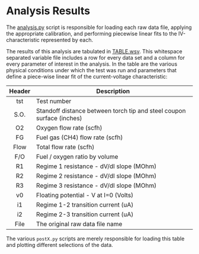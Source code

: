 # Analysis Results

The [analysis.py](../analysis.py) script is responsible for loading each raw data file, applying the appropriate calibration, and performing piecewise linear fits to the IV-characteristic represented by each.  

The results of this analysis are tabulated in [TABLE.wsv](../TABLE.wsv).  This whitespace separated variable file includes a row for every data set and a column for every parameter of interest in the analysis.  In the table are the various physical conditions under which the test was run and parameters that define a piece-wise linear fit of the current-voltage characteristic:


| Header | Description |
|:------:|-------------|
|tst     | Test number |
|S.O.    | Standoff distance between torch tip and steel coupon surface (inches) |
|O2      | Oxygen flow rate (scfh) |
|FG      | Fuel gas (CH4) flow rate (scfh) |
|Flow    | Total flow rate (scfh) |
|F/O     | Fuel / oxygen ratio by volume |
|R1      | Regime 1 resistance - dV/dI slope (MOhm) |
|R2      | Regime 2 resistance - dV/dI slope (MOhm) |
|R3      | Regime 3 resistance - dV/dI slope (MOhm) |
|v0      | Floating potential - V at I=0 (Volts) |
|i1      | Regime 1-2 transition current (uA) |
|i2      | Regime 2-3 transition current (uA) |
|File    | The original raw data file name |

The various `postX.py` scripts are merely responsible for loading this table and plotting different selections of the data.